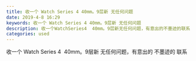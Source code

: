 ```yaml
---
title: 收一个 Watch Series 4 40mm。9层新 无任何问题
date: 2019-4-8 16:29
keywords: 收一个 Watch Series 4 40mm。9层新 无任何问题
description: 收一个WatchSeries4  40mm。9层新无任何问题，有意出的不墨迹的联系
categories: used
---
```

<td class="t_f" id="postmessage_3430674">

收一个 Watch Series 4  40mm。9层新 无任何问题，有意出的 不墨迹的 联系<br/>
</td>
